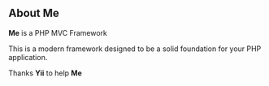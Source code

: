 About Me
------------
**Me** is a PHP MVC Framework

This is a modern framework designed to be a solid foundation for your PHP application.

Thanks **Yii** to help **Me**
